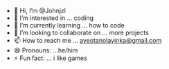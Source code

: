 - 👋 Hi, I’m @Johnjzl
- 👀 I’m interested in ... coding
- 🌱 I’m currently learning ... how to code
- 💞️ I’m looking to collaborate on ... more projects
- 📫 How to reach me ... ayeotanolayinka@gmail.com
- 😄 Pronouns: ...he/him
- ⚡ Fun fact: ... i like games 

<!---
Johnjzl/Johnjzl is a ✨ special ✨ repository because its `README.md` (this file) appears on your GitHub profile.
You can click the Preview link to take a look at your changes.
--->
